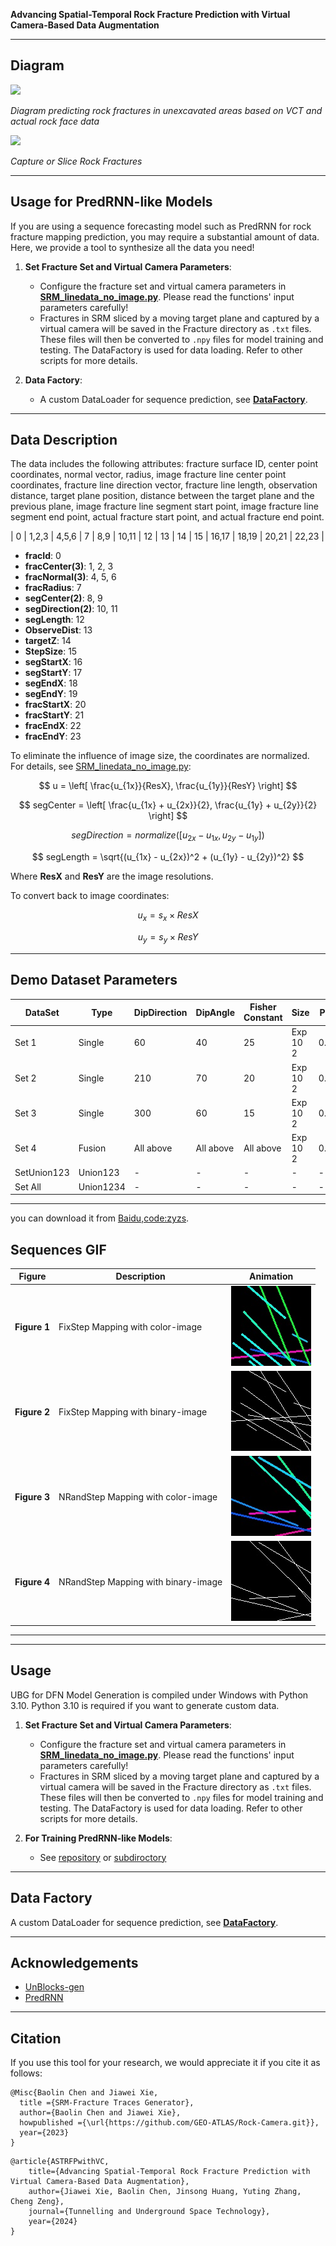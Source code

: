 **Advancing Spatial-Temporal Rock Fracture Prediction with Virtual Camera-Based Data Augmentation**

---

## Diagram

<image src="./images/diagram.png">

*Diagram predicting rock fractures in unexcavated areas based on VCT and actual rock face data*

<image src="./images/camera-capture.png">

*Capture or Slice Rock Fractures*

---
## Usage for PredRNN-like Models

If you are using a sequence forecasting model such as PredRNN for rock fracture mapping prediction, you may require a substantial amount of data. Here, we provide a tool to synthesize all the data you need!

1. **Set Fracture Set and Virtual Camera Parameters**:  
   - Configure the fracture set and virtual camera parameters in **[SRM_linedata_no_image.py](./SRM_linedata_no_image.py)**. Please read the functions' input parameters carefully!  
   - Fractures in SRM sliced by a moving target plane and captured by a virtual camera will be saved in the Fracture directory as `.txt` files. These files will then be converted to `.npy` files for model training and testing. The DataFactory is used for data loading. Refer to other scripts for more details.

2. **Data Factory**:  
   - A custom DataLoader for sequence prediction, see **[DataFactory](./DataFactory.py)**.

---

## Data Description

The data includes the following attributes: fracture surface ID, center point coordinates, normal vector, radius, image fracture line center point coordinates, fracture line direction vector, fracture line length, observation distance, target plane position, distance between the target plane and the previous plane, image fracture line segment start point, image fracture line segment end point, actual fracture start point, and actual fracture end point.

| 0 | 1,2,3 | 4,5,6 | 7 | 8,9 | 10,11 | 12 | 13 | 14 | 15 | 16,17 | 18,19 | 20,21 | 22,23 |

- **fracId**: 0  
- **fracCenter(3)**: 1, 2, 3  
- **fracNormal(3)**: 4, 5, 6  
- **fracRadius**: 7  
- **segCenter(2)**: 8, 9  
- **segDirection(2)**: 10, 11  
- **segLength**: 12  
- **ObserveDist**: 13  
- **targetZ**: 14  
- **StepSize**: 15  
- **segStartX**: 16  
- **segStartY**: 17  
- **segEndX**: 18  
- **segEndY**: 19  
- **fracStartX**: 20  
- **fracStartY**: 21  
- **fracEndX**: 22  
- **fracEndY**: 23  

To eliminate the influence of image size, the coordinates are normalized. For details, see [SRM_linedata_no_image.py](./SRM_linedata_no_image.py):

$$
u = \left[ \frac{u_{1x}}{ResX}, \frac{u_{1y}}{ResY} \right]
$$

$$
segCenter = \left[ \frac{u_{1x} + u_{2x}}{2}, \frac{u_{1y} + u_{2y}}{2} \right]
$$

$$
segDirection = normalize \left( \left[ u_{2x} - u_{1x}, u_{2y} - u_{1y} \right] \right)
$$

$$
segLength = \sqrt{(u_{1x} - u_{2x})^2 + (u_{1y} - u_{2y})^2}
$$

Where **ResX** and **ResY** are the image resolutions.

To convert back to image coordinates:

$$
u_x = s_x \times ResX
$$

$$
u_y = s_y \times ResY
$$

---

## Demo Dataset Parameters

| DataSet       | Type    | DipDirection | DipAngle | Fisher Constant | Size      | P30   | Num |
| ------------- | ------- | ------------ | -------- | --------------- | --------- | ----- | ---- |
| Set 1         | Single  | 60           | 40       | 25              | Exp 10 2  | 0.01  | 16   |
| Set 2         | Single  | 210          | 70       | 20              | Exp 10 2  | 0.01  | 16   |
| Set 3         | Single  | 300          | 60       | 15              | Exp 10 2  | 0.01  | 16   |
| Set 4         | Fusion  | All above    | All above | All above      | Exp 10 2  | 0.01  | 16   |
| SetUnion123   | Union123| -            | -        | -               | -         | -     | -    |
| Set All       | Union1234| -           | -        | -               | -         | -     | -    |

---
you can download it from [Baidu,code:zyzs](https://pan.baidu.com/s/1truE9Zr6gsHzGHLH6VlXbw?pwd=zyzs).
## Sequences GIF

| Figure | Description | Animation |
|--------|-------------|-----------|
| **Figure 1** | FixStep Mapping with color-image | ![FixStep Animation](./images/FixStep05_PBSet1_20_80.gif) |
| **Figure 2** | FixStep Mapping with binary-image | ![FixStep Animation 2](./images/FixStep05_PBSet1_20_80_2.gif) |
| **Figure 3** | NRandStep Mapping with color-image | ![NRandStep Animation](./images/NRandStep_PBSet1_20_80.gif) |
| **Figure 4** | NRandStep Mapping with binary-image | ![NRandStep Animation 2](./images/NRandStep_PBSet1_20_80_2.gif) |

---
---

## Usage

UBG for DFN Model Generation is compiled under Windows with Python 3.10. Python 3.10 is required if you want to generate custom data.

1. **Set Fracture Set and Virtual Camera Parameters**:  
   - Configure the fracture set and virtual camera parameters in **[SRM_linedata_no_image.py](./SRM_linedata_no_image.py)**. Please read the functions' input parameters carefully!  
   - Fractures in SRM sliced by a moving target plane and captured by a virtual camera will be saved in the Fracture directory as `.txt` files. These files will then be converted to `.npy` files for model training and testing. The DataFactory is used for data loading. Refer to other scripts for more details.

2. **For Training PredRNN-like Models**:  
   - See [repository](https://github.com/sungatetop/sequence-forecasting-learning.git) or [subdiroctory](./FracturePrediction/)
---

## Data Factory

A custom DataLoader for sequence prediction, see **[DataFactory](./DataFactory.py)**.

---

## Acknowledgements

- [UnBlocks-gen](https://github.com/ElsevierSoftwareX/SOFTX_2020_237.git)  
- [PredRNN](https://github.com/thuml/predrnn-pytorch.git)

---

## Citation

If you use this tool for your research, we would appreciate it if you cite it as follows:

```
@Misc{Baolin Chen and Jiawei Xie,
  title ={SRM-Fracture Traces Generator},
  author={Baolin Chen and Jiawei Xie},
  howpublished ={\url{https://github.com/GEO-ATLAS/Rock-Camera.git}},
  year={2023}
}
```

```
@article{ASTRFPwithVC,
    title={Advancing Spatial-Temporal Rock Fracture Prediction with Virtual Camera-Based Data Augmentation},
    author={Jiawei Xie, Baolin Chen, Jinsong Huang, Yuting Zhang, Cheng Zeng},
    journal={Tunnelling and Underground Space Technology},
    year={2024}
}
```